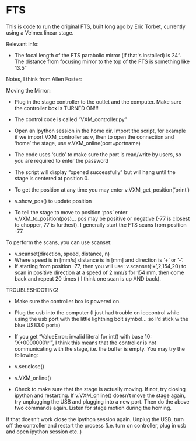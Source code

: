 # FTS

This is code to run the original FTS, built long ago by Eric Torbet, currently using a Velmex linear stage.

Relevant info:
- The focal length of the FTS parabolic mirror (if that's installed) is 24”. The distance from focusing mirror to the top of the FTS is something like 13.5”


Notes, I think from Allen Foster:

Moving the Mirror: 
- Plug in the stage controller to the outlet and the computer. Make sure the controller box is TURNED ON!!! 
- The control code is called “VXM_controller.py”
- Open an Ipython session in the home dir. Import the script, for example if we import VXM_controller as v, then to open the connection and ‘home’ the stage, use
		v.VXM_online(port=portname)
 - The code uses ‘sudo’ to make sure the port is read/write by users, so you are required to enter the password
 - The script will display “opened successfully” but will hang until the stage is centered at position 0.

- To get the position at any time you may enter v.VXM_get_position(‘print’)
 - v.show_pos() to update position
- To tell the stage to move to position ‘pos’ enter v.VXM_to_position(pos)... pos may be positive or negative (-77 is closest to chopper, 77 is furthest). I generally start the FTS scans from position -77.

To perform the scans, you can use scanset:	
- v.scanset(direction, speed, distance, n)	
 - Where speed is in [mm/s] distance is in [mm] and direction is ‘+’ or ‘-’.
- If starting from position -77, then you will use: v.scanset(‘+’,2,154,20)  to scan in positive direction at a speed of 2 mm/s for 154 mm, then come back and repeat 20 times ( I think one scan is up AND back).
	
TROUBLESHOOTING!
- Make sure the controller box is powered on.
- Plug the usb into the computer (I just had trouble on icecontrol while using the usb port with the little lightning bolt symbol… so I’d stick w the blue USB3.0 ports)

- If you get “ValueError: invalid literal for int() with base 10: 'X+0000000\r'”, I think this means that the controller is not communicating with the stage, i.e. the buffer is empty. You may try the following:
 - v.ser.close()
 - v.VXM_online()
- Check to make sure that the stage is actually moving. If not, try closing ipython and restarting. If v.VXM_online() doesn’t move the stage again, try unplugging the USB and plugging into a new port. Then do the above two commands again. Listen for stage motion during the homing.

If that doesn’t work close the ipython session again. Unplug the USB, turn off the controller and restart the process (i.e. turn on controller, plug in usb and open ipython session etc..)
